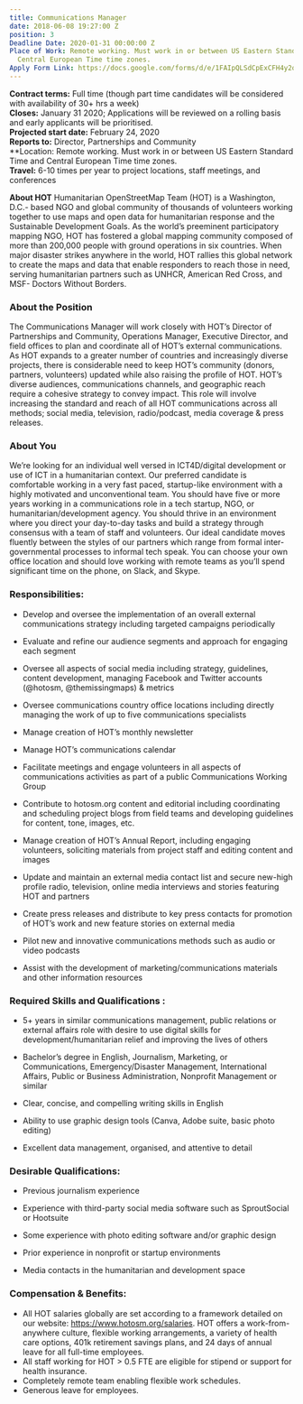 ```yaml
---
title: Communications Manager
date: 2018-06-08 19:27:00 Z
position: 3
Deadline Date: 2020-01-31 00:00:00 Z
Place of Work: Remote working. Must work in or between US Eastern Standard Time and
  Central European Time time zones.
Apply Form Link: https://docs.google.com/forms/d/e/1FAIpQLSdCpExCFH4y2qNL8chcVvF7NHf_zXCQ3X4khiD3a3ip_QUmKA/viewform
---
```


**Contract terms:** Full time (though part time candidates will be considered with availability of 30+ hrs a week)<br>
**Closes:** January 31 2020; Applications will be reviewed on a rolling basis and early applicants will be prioritised.<br>
**Projected start date:** February 24, 2020 <br>
**Reports to:** Director, Partnerships and Community<br>
**Location: Remote working. Must work in or between US Eastern Standard Time and Central European Time time zones.<br>
**Travel:** 6-10 times per year to project locations, staff meetings, and conferences

**About HOT**
Humanitarian OpenStreetMap Team (HOT) is a Washington, D.C.- based NGO and global community of thousands of volunteers working together to use maps and open data for humanitarian response and the Sustainable Development Goals. As the world’s preeminent participatory mapping NGO, HOT has fostered a global mapping community composed of more than 200,000 people with ground operations in six countries. When major disaster strikes anywhere in the world, HOT rallies this global network to create the maps and data that enable responders to reach those in need, serving humanitarian partners such as UNHCR, American Red Cross, and MSF- Doctors Without Borders.


### About the Position
The Communications Manager will work closely with HOT’s Director of Partnerships and Community, Operations Manager, Executive Director, and field offices to plan and coordinate all of HOT’s external communications. As HOT expands to a greater number of countries and increasingly diverse projects, there is considerable need to keep HOT’s community (donors, partners, volunteers) updated while also raising the profile of HOT.  HOT’s diverse audiences, communications channels, and geographic reach require a cohesive strategy to convey impact. This role will involve increasing the standard and reach of all HOT communications across all methods; social media, television, radio/podcast, media coverage & press releases. 

### About You

We’re looking for an individual well versed in ICT4D/digital development or use of ICT in a humanitarian context. Our preferred candidate is comfortable working in a very fast paced, startup-like environment with a highly motivated and unconventional team. You should have five or more years working in a communications role in a tech startup, NGO, or humanitarian/development agency. You should thrive in an environment where you direct your day-to-day tasks and build a strategy through consensus with a team of staff and volunteers. Our ideal candidate moves fluently between the styles of our partners which range from formal inter-governmental processes to informal tech speak. You can choose your own office location and should love working with remote teams as you’ll spend significant time on the phone, on Slack, and Skype.

### Responsibilities:

* Develop and oversee the implementation of an overall external communications strategy including targeted campaigns periodically

* Evaluate and refine our audience segments and approach for engaging each segment

* Oversee all aspects of social media including strategy, guidelines, content development, managing Facebook and Twitter accounts (@hotosm, @themissingmaps) & metrics

* Oversee communications country office locations including directly managing the work of up to five communications specialists

* Manage creation of HOT’s monthly newsletter

* Manage HOT’s communications calendar

* Facilitate meetings and engage volunteers in all aspects of communications activities as part of a public Communications Working Group

* Contribute to hotosm.org content and editorial including coordinating and scheduling project blogs from field teams and developing guidelines for content, tone, images, etc.

* Manage creation of HOT’s Annual Report, including engaging volunteers, soliciting materials from project staff and editing content and images

* Update and maintain an external media contact list and secure new-high profile radio, television, online media interviews and stories featuring HOT and partners

* Create press releases and distribute to key press contacts for promotion of HOT’s work and new feature stories on external media

* Pilot new and innovative communications methods such as audio or video podcasts

* Assist with the development of marketing/communications materials and other information resources

### Required Skills and Qualifications :

* 5+ years in similar communications management, public relations or external affairs role with desire to use digital skills for development/humanitarian relief and improving the lives of others

* Bachelor’s degree in English, Journalism, Marketing, or Communications, Emergency/Disaster Management, International Affairs, Public or Business Administration, Nonprofit Management or similar

* Clear, concise, and compelling writing skills in English

* Ability to use graphic design tools (Canva, Adobe suite, basic photo editing)

* Excellent data management, organised, and attentive to detail

### Desirable Qualifications:

* Previous journalism experience

* Experience with third-party social media software such as SproutSocial or Hootsuite

* Some experience with photo editing software and/or graphic design

* Prior experience in nonprofit or startup environments

* Media contacts in the humanitarian and development space

### Compensation & Benefits: 
* All HOT salaries globally are set according to a framework detailed on our website: https://www.hotosm.org/salaries. HOT offers a work-from-anywhere culture, flexible working arrangements, a variety of health care options, 401k retirement savings plans, and 24 days of annual leave for all full-time employees.
* All staff working for HOT > 0.5 FTE are eligible for stipend or support for health insurance. 
* Completely remote team enabling flexible work schedules. 
* Generous leave for employees. 
